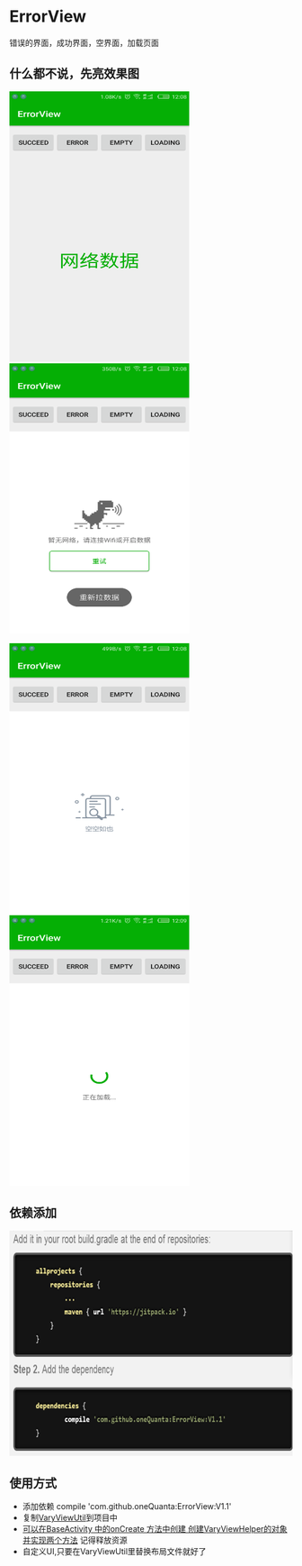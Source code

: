 # ErrorView
错误的界面，成功界面，空界面，加载页面


##	什么都不说，先亮效果图
<img src="image/succeed.png" width="320" height="480">	<img src="image/error.png" width="320" height="480">

<img src="image/empty.png" width="320" height="480">	<img src="image/loading.png" width="320" height="480">

## 依赖添加
<img src="image/directions.png" width="710" height="400">

##	使用方式

* 添加依赖 compile 'com.github.oneQuanta:ErrorView:V1.1'
* 复制[VaryViewUtil](https://github.com/oneQuanta/ErrorView/blob/master/app/src/main/java/com/pomelo/errorview/VaryViewUtil.java)到项目中
* [可以在BaseActivity 中的onCreate 方法中创建 创建VaryViewHelper的对象并实现两个方法](https://github.com/oneQuanta/ErrorView/blob/master/app/src/main/java/com/pomelo/errorview/MainActivity.java) 记得释放资源
* 自定义UI,只要在VaryViewUtil里替换布局文件就好了